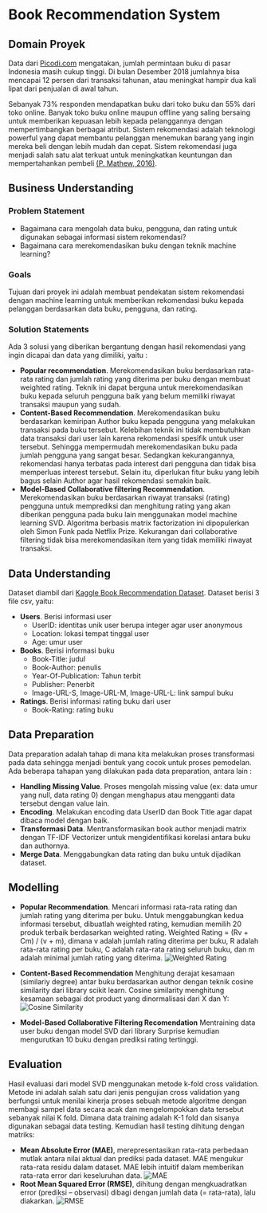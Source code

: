 # Book Recommendation System

## Domain Proyek
Data dari [Picodi.com](https://www.picodi.com/id/mencari-penawaran/pembelian-buku-di-indonesia-dan-di-seluruh-dunia) mengatakan, jumlah permintaan buku di pasar Indonesia masih cukup tinggi. Di bulan Desember 2018 jumlahnya bisa mencapai 12 persen dari transaksi tahunan, atau meningkat hampir dua kali lipat dari penjualan di awal tahun.

Sebanyak 73% responden mendapatkan buku dari toko buku dan 55% dari toko online. Banyak toko buku online maupun offline yang saling bersaing untuk memberikan kepuasan lebih kepada pelanggannya dengan mempertimbangkan berbagai atribut. Sistem rekomendasi adalah teknologi powerful yang dapat membantu pelanggan menemukan barang yang ingin mereka beli dengan lebih mudah dan cepat. Sistem rekomendasi juga menjadi salah satu alat terkuat untuk meningkatkan keuntungan dan mempertahankan pembeli [(P. Mathew, 2016)](https://ieeexplore.ieee.org/abstract/document/7684166).

## Business Understanding
### Problem Statement
- Bagaimana cara mengolah data buku, pengguna, dan rating untuk digunakan sebagai informasi sistem rekomendasi?
- Bagaimana cara merekomendasikan buku dengan teknik machine learning?

### Goals
Tujuan dari proyek ini adalah membuat pendekatan sistem rekomendasi dengan machine learning untuk memberikan rekomendasi buku kepada pelanggan berdasarkan data buku, pengguna, dan rating.

### Solution Statements
Ada 3 solusi yang diberikan bergantung dengan hasil rekomendasi yang ingin dicapai dan data yang dimiliki, yaitu :
- **Popular recommendation**. Merekomendasikan buku berdasarkan rata-rata rating dan jumlah rating yang diterima per buku dengan membuat weighted rating. Teknik ini dapat berguna untuk merekomendasikan buku kepada seluruh pengguna baik yang belum memiliki riwayat transaksi maupun yang sudah.
- **Content-Based Recommendation**. Merekomendasikan buku berdasarkan kemiripan Author buku kepada pengguna yang melakukan transaksi pada buku tersebut. Kelebihan teknik ini tidak membutuhkan data transaksi dari user lain karena rekomendasi spesifik untuk user tersebut. Sehingga mempermudah merekomendasikan buku pada jumlah pengguna yang sangat besar. Sedangkan kekurangannya, rekomendasi hanya terbatas pada interest dari pengguna dan tidak bisa memperluas interest tersebut. Selain itu, diperlukan fitur buku yang lebih bagus selain Author agar hasil rekomendasi semakin baik.
- **Model-Based Collaborative filtering Recommendation**. Merekomendasikan buku berdasarkan riwayat transaksi (rating) pengguna untuk memprediksi dan menghitung rating yang akan diberikan pengguna pada buku lain menggunakan model machine learning SVD. Algoritma berbasis matrix factorization ini dipopulerkan oleh Simon Funk pada Netflix Prize. Kekurangan dari collaborative filtering tidak bisa merekomendasikan item yang tidak memiliki riwayat transaksi.

## Data Understanding
Dataset diambil dari [Kaggle Book Recommendation Dataset](https://www.kaggle.com/arashnic/book-recommendation-dataset). Dataset berisi 3 file csv, yaitu:
- **Users**. Berisi informasi user
  - UserID: identitas unik user berupa integer agar user anonymous
  - Location: lokasi tempat tinggal user
  - Age: umur user
- **Books**. Berisi informasi buku
  - Book-Title: judul
  - Book-Author: penulis
  - Year-Of-Publication: Tahun terbit
  - Publisher: Penerbit
  - Image-URL-S, Image-URL-M, Image-URL-L: link sampul buku
- **Ratings**. Berisi informasi rating buku dari user
  - Book-Rating: rating buku

## Data Preparation
Data preparation adalah tahap di mana kita melakukan proses transformasi pada data sehingga menjadi bentuk yang cocok untuk proses pemodelan. Ada beberapa tahapan yang dilakukan pada data preparation, antara lain :
- **Handling Missing Value**. Proses mengolah missing value (ex: data umur yang null, data rating 0) dengan menghapus atau mengganti data tersebut dengan value lain.
- **Encoding**. Melakukan encoding data UserID dan Book Title agar dapat dibaca model dengan baik.
- **Transformasi Data**. Mentransformasikan book author menjadi matrix dengan TF-IDF Vectorizer untuk mengidentifikasi korelasi antara buku dan authornya.
- **Merge Data**. Menggabungkan data rating dan buku untuk dijadikan dataset.

## Modelling
- **Popular Recommendation**.
Mencari informasi rata-rata rating dan jumlah rating yang diterima per buku. Untuk menggabungkan kedua informasi tersebut, dibuatlah weighted rating, kemudian memilih 20 produk terbaik berdasarkan weighted rating. Weighted Rating = (Rv + Cm) / (v + m), dimana v adalah jumlah rating diterima per buku, R adalah rata-rata rating per buku, C adalah rata-rata rating seluruh buku, dan m adalah minimal jumlah rating yang diterima.
  ![Weighted Rating](https://miro.medium.com/max/368/1*fGziZl2Do-VyQXSCPq_Y2Q.png)

- **Content-Based Recommendation**
Menghitung derajat kesamaan (similariy degree) antar buku berdasarkan author dengan teknik cosine similarity dari library scikit learn. Cosine similarity menghitung kesamaan sebagai dot product yang dinormalisasi dari X dan Y: 
  ![Cosine Similarity](https://wikimedia.org/api/rest_v1/media/math/render/svg/1d94e5903f7936d3c131e040ef2c51b473dd071d)

- **Model-Based Collaborative Filtering Recomendation**
Mentraining data user buku dengan model SVD dari library Surprise kemudian mengurutkan 10 buku dengan prediksi rating tertinggi. 

## Evaluation
Hasil evaluasi dari model SVD menggunakan metode k-fold cross validation. Metode ini adalah salah satu dari jenis pengujian cross validation yang berfungsi untuk menilai kinerja proses sebuah metode algoritme dengan membagi sampel data secara acak dan mengelompokkan data tersebut sebanyak nilai K fold. Dimana data training adalah K-1 fold dan sisanya digunakan sebagai data testing. Kemudian hasil testing dihitung dengan matriks:
- **Mean Absolute Error (MAE)**, merepresentasikan rata-rata perbedaan mutlak antara nilai aktual dan prediksi pada dataset. MAE mengukur rata-rata residu dalam dataset. MAE lebih intuitif dalam memberikan rata-rata error dari keseluruhan data.
  ![MAE](https://1.bp.blogspot.com/-OY4iwFkwEdQ/X8J8nmJFPFI/AAAAAAAACYo/hFjo4vbDdWguXH5XKhHEXWihbKKIkZA_wCLcBGAsYHQ/s241/Rumus%2BMAE.jpg)
- **Root Mean Squared Error (RMSE)**, dihitung dengan mengkuadratkan error (prediksi – observasi) dibagi dengan jumlah data (= rata-rata), lalu diakarkan.
  ![RMSE](https://1.bp.blogspot.com/-1Dkr12kqVyc/Xa60hhWWcTI/AAAAAAAABIE/-xUrC9kWrWM-VMUq2PIWQ5_v51xNWBnWwCLcBGAsYHQ/s1600/Picture4.jpg)













 
